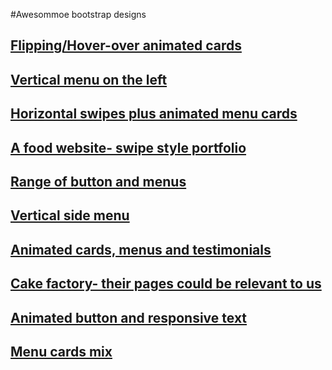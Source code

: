#Awesommoe bootstrap designs

## [Flipping/Hover-over animated cards](http://wrapbootstrap.com/preview/WB0M7GB4L)
## [Vertical menu on the left](http://wrapbootstrap.com/preview/WB0196957)
## [Horizontal swipes plus animated menu cards](http://wrapbootstrap.com/preview/WB04B42CG)
## [A food website- swipe style portfolio](http://wrapbootstrap.com/preview/WB0CX5278)
## [Range of button and menus](http://wrapbootstrap.com/preview/WB0TN0856)
## [Vertical side menu](http://wrapbootstrap.com/preview/WB0H159G4)
## [Animated cards, menus and testimonials](http://wrapbootstrap.com/preview/WB0918103)
## [Cake factory- their pages could be relevant to us](http://wrapbootstrap.com/preview/WB0T49865)
## [Animated button and responsive text](http://wrapbootstrap.com/preview/WB0M9XL20)
## [Menu cards mix](http://bootstrapzero.com/bootstrap-template/blocks)